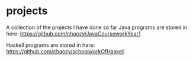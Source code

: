 # projects
A collection of the projects I have done so far
Java programs are stored in here: https://github.com/chaozy/JavaCourseworkYear1

Haskell programs are stored in here: https://github.com/chaozy/schoolworkOfHaskell
